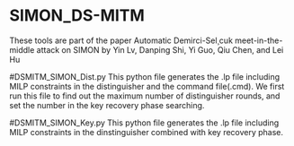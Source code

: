 # SIMON_DS-MITM
These tools are part of the paper Automatic Demirci-Sel¸cuk meet-in-the-middle attack on SIMON by Yin Lv, Danping Shi, Yi Guo, Qiu Chen, and Lei Hu

#DSMITM_SIMON_Dist.py
This python file generates the .lp file including MILP constraints in the distinguisher and the command file(.cmd).  We first run this file to find out the maximum number of distinguisher rounds, and set the number in the key recovery phase searching. 

#DSMITM_SIMON_Key.py
This python file generates the .lp file including MILP constraints in the dinstinguisher combined with key recovery phase.
